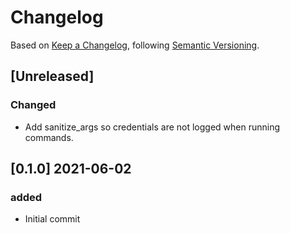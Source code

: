 # Changelog

Based on [Keep a Changelog](https://keepachangelog.com/en/1.0.0/), following [Semantic Versioning](https://semver.org/spec/v2.0.0.html).


## [Unreleased]

### Changed

- Add sanitize_args so credentials are not logged when running commands.

## [0.1.0] 2021-06-02

### added

- Initial commit
